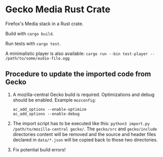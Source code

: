 # Gecko Media Rust Crate

Firefox's Media stack in a Rust crate.

Build with `cargo build`.

Run tests with `cargo test`.

A minimalistic player is also available: `cargo run --bin test-player -- /path/to/some/audio-file.ogg`

## Procedure to update the imported code from Gecko

1. A mozilla-central Gecko build is required. Optimizations and debug should be enabled. Example `mozconfig`:
    ```
    ac_add_options --enable-optimize 
    ac_add_options --enable-debug 
    ```
2. The import script has to be executed like this: `python3 import.py /path/to/mozilla-central gecko/`. The `gecko/src` and `gecko/include` directories content will be removed and the source and header files declared in `data/*.json` will be copied back to those two directories.

3. Fix potential build errors!

